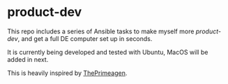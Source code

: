 # product-dev

This repo includes a series of Ansible tasks to make myself more _product-dev_,
and get a full DE computer set up in seconds.

It is currently being developed and tested with Ubuntu, MacOS will be added in next.

This is heavily inspired by [ThePrimeagen](https://twitch.tv/theprimeagen).
